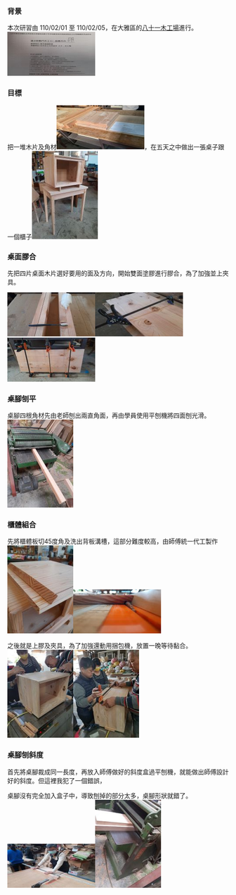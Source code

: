 ### 背景
本次研習由 110/02/01 至 110/02/05，在大雅區的[八十一木工場](https://zh-tw.facebook.com/81woodfan)進行。
![研習手冊](1-1.jpg)
### 目標
把一堆木片及角材![原料](1-2.jpg)，在五天之中做出一張桌子跟一個櫃子![成品](1-3.jpg)
### 桌面膠合
先把四片桌面木片選好要用的面及方向，開始雙面塗膠進行膠合，為了加強並上夾具。

![桌面1](桌面1.jpg)![桌面2](桌面2.jpg)![桌面3](桌面3.jpg)
### 桌腳刨平
桌腳四根角材先由老師刨出兩直角面，再由學員使用平刨機將四面刨光滑。![桌腳1](桌腳1.jpg)

### 櫃體組合
先將櫃體板切45度角及洗出背板溝槽，這部分難度較高，由師傅統一代工製作![櫃體1](櫃體1.jpg)![櫃體2](櫃體2.jpg)

之後就是上膠及夾具，為了加強還動用捆包機，放置一晚等待黏合。![櫃體3](櫃體3.jpg)![櫃體4](櫃體4.jpg)



### 桌腳刨斜度
首先將桌腳裁成同一長度，再放入師傅做好的斜度盒過平刨機，就能做出師傅設計好的斜度。但這裡我犯了一個錯誤，

桌腳沒有完全加入盒子中，導致刨掉的部分太多，桌腳形狀就錯了。![桌腳2](桌腳2.jpg)![桌腳3](桌腳3.jpg)



